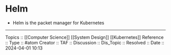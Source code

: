 # Helm

- Helm is the packet manager for Kubernetes
---
Topics :: [[Computer Science]] [[System Design]] [[Kubernetes]]
Reference ::
Type :: #atom
Creator ::
TAF ::
Discussion ::
Dis_Topic :: 
Resolved ::
Date :: 2024-04-01 10:13
